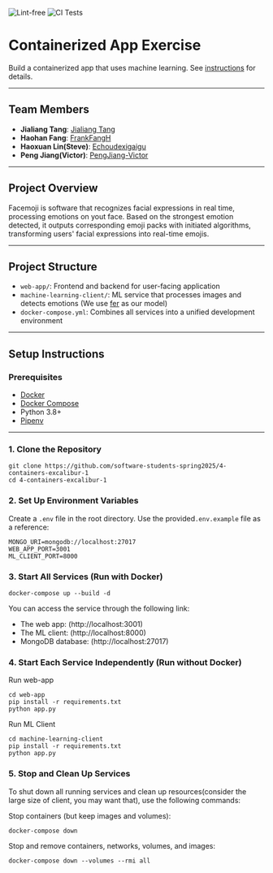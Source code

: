 ![Lint-free](https://github.com/nyu-software-engineering/containerized-app-exercise/actions/workflows/lint.yml/badge.svg)
![CI Tests](https://github.com/software-students-spring2025/4-containers-excalibur-1/actions/workflows/test.yml/badge.svg)

# Containerized App Exercise


Build a containerized app that uses machine learning. See [instructions](./instructions.md) for details.

---

## Team Members
- **Jialiang Tang**: [Jialiang Tang](https://github.com/JialiangTang1)
- **Haohan Fang**: [FrankFangH](https://github.com/FrankFangH)
- **Haoxuan Lin(Steve)**: [Echoudexigaigu](https://github.com/Echoudexigaigu)
- **Peng Jiang(Victor)**: [PengJiang-Victor](https://github.com/PengJiang-Victor)

---

## Project Overview

Facemoji is software that recognizes facial expressions in real time, processing emotions on yout face. Based on the strongest emotion detected, it outputs corresponding emoji packs with initiated algorithms, transforming users' facial expressions into real-time emojis.

---

## Project Structure

- `web-app/`: Frontend and backend for user-facing application
- `machine-learning-client/`: ML service that processes images and detects emotions (We use [fer](https://github.com/justinshenk/fer) as our model)
- `docker-compose.yml`: Combines all services into a unified development environment

---

## Setup Instructions

### Prerequisites

- [Docker](https://www.docker.com/)
- [Docker Compose](https://docs.docker.com/compose/)
- Python 3.8+
- [Pipenv](https://pipenv.pypa.io/en/latest/)

---

### 1. Clone the Repository

```
git clone https://github.com/software-students-spring2025/4-containers-excalibur-1
cd 4-containers-excalibur-1
```

### 2. Set Up Environment Variables

Create a `.env` file in the root directory. Use the provided`.env.example` file as a reference:

```
MONGO_URI=mongodb://localhost:27017
WEB_APP_PORT=3001
ML_CLIENT_PORT=8000
```

### 3. Start All Services (Run with Docker)

```
docker-compose up --build -d
```

You can access the service through the following link:
- The web app: (http://localhost:3001)
- The ML client: (http://localhost:8000)
- MongoDB database: (http://localhost:27017)

### 4. Start Each Service Independently (Run without Docker)

Run web-app
```
cd web-app
pip install -r requirements.txt
python app.py
```
Run ML Client
```
cd machine-learning-client
pip install -r requirements.txt
python app.py
```

### 5. Stop and Clean Up Services
To shut down all running services and clean up resources(consider the large size of client, you may want that), use the following commands:

Stop containers (but keep images and volumes):
```
docker-compose down
```

Stop and remove containers, networks, volumes, and images:

```
docker-compose down --volumes --rmi all
```